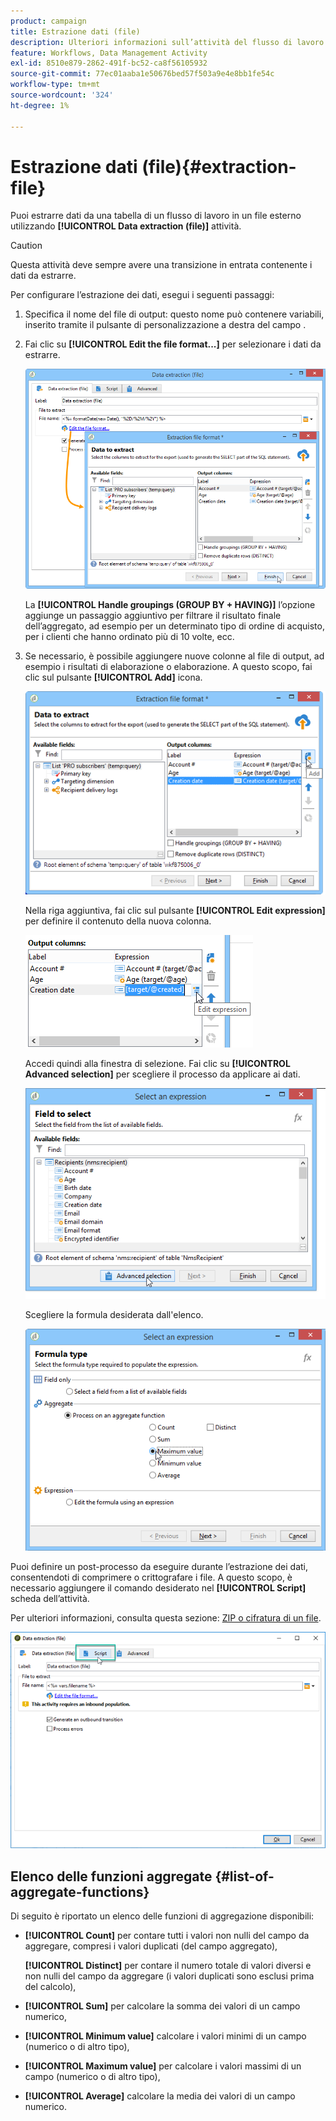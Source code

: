 ```yaml
---
product: campaign
title: Estrazione dati (file)
description: Ulteriori informazioni sull’attività del flusso di lavoro Estrazione dati (file)
feature: Workflows, Data Management Activity
exl-id: 8510e879-2862-491f-bc52-ca8f56105932
source-git-commit: 77ec01aaba1e50676bed57f503a9e4e8bb1fe54c
workflow-type: tm+mt
source-wordcount: '324'
ht-degree: 1%

---
```


# Estrazione dati (file){#extraction-file}



Puoi estrarre dati da una tabella di un flusso di lavoro in un file esterno utilizzando **[!UICONTROL Data extraction (file)]** attività.

>[!CAUTION]
>
>Questa attività deve sempre avere una transizione in entrata contenente i dati da estrarre.

Per configurare l’estrazione dei dati, esegui i seguenti passaggi:

1. Specifica il nome del file di output: questo nome può contenere variabili, inserito tramite il pulsante di personalizzazione a destra del campo .
1. Fai clic su **[!UICONTROL Edit the file format...]** per selezionare i dati da estrarre.

   ![](assets/s_advuser_extract_file_param.png)

   La **[!UICONTROL Handle groupings (GROUP BY + HAVING)]** l’opzione aggiunge un passaggio aggiuntivo per filtrare il risultato finale dell’aggregato, ad esempio per un determinato tipo di ordine di acquisto, per i clienti che hanno ordinato più di 10 volte, ecc.

1. Se necessario, è possibile aggiungere nuove colonne al file di output, ad esempio i risultati di elaborazione o elaborazione. A questo scopo, fai clic sul pulsante **[!UICONTROL Add]** icona.

   ![](assets/s_advuser_extract_file_add_col.png)

   Nella riga aggiuntiva, fai clic sul pulsante **[!UICONTROL Edit expression]** per definire il contenuto della nuova colonna.

   ![](assets/s_advuser_extract_file_add_exp.png)

   Accedi quindi alla finestra di selezione. Fai clic su **[!UICONTROL Advanced selection]** per scegliere il processo da applicare ai dati.

   ![](assets/s_advuser_extract_file_advanced_selection.png)

   Scegliere la formula desiderata dall&#39;elenco.

   ![](assets/s_advuser_extract_file_agregate_values.png)

Puoi definire un post-processo da eseguire durante l’estrazione dei dati, consentendoti di comprimere o crittografare i file. A questo scopo, è necessario aggiungere il comando desiderato nel **[!UICONTROL Script]** scheda dell’attività.

Per ulteriori informazioni, consulta questa sezione: [ZIP o cifratura di un file](use-workflow-data.md#zipping-or-encrypting-a-file).

![](assets/postprocessing_dataextraction.png)

## Elenco delle funzioni aggregate {#list-of-aggregate-functions}

Di seguito è riportato un elenco delle funzioni di aggregazione disponibili:

* **[!UICONTROL Count]** per contare tutti i valori non nulli del campo da aggregare, compresi i valori duplicati (del campo aggregato),

   **[!UICONTROL Distinct]** per contare il numero totale di valori diversi e non nulli del campo da aggregare (i valori duplicati sono esclusi prima del calcolo),

* **[!UICONTROL Sum]** per calcolare la somma dei valori di un campo numerico,
* **[!UICONTROL Minimum value]** calcolare i valori minimi di un campo (numerico o di altro tipo),
* **[!UICONTROL Maximum value]** per calcolare i valori massimi di un campo (numerico o di altro tipo),
* **[!UICONTROL Average]** calcolare la media dei valori di un campo numerico.
